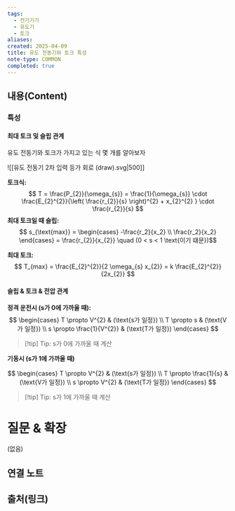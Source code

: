 ```yaml
---
tags:
  - 전기기기
  - 유도기
  - 토크
aliases: 
created: 2025-04-09
title: 유도 전동기와 토크 특성
note-type: COMMON
completed: true
---
```


## 내용(Content)

### 특성

#### 최대 토크 및 슬립 관계

유도 전동기와 토크가 가지고 있는 식 몇 개를 알아보자

![[유도 전동기 2차 입력 등가 회로 (draw).svg|500]]

**토크식:**
$$
T = \frac{P_{2}}{\omega_{s}} = \frac{1}{\omega_{s}} \cdot \frac{E_{2}^{2}}{\left( \frac{r_{2}}{s} \right)^{2} + x_{2}^{2} } \cdot \frac{r_{2}}{s}
$$
**최대 토크일 때 슬립:**
$$
s_{\text{max}} = \begin{cases} -\frac{r_2}{x_2}  \\ \frac{r_2}{x_2}  \end{cases}
 = \frac{r_{2}}{x_{2}} \quad (0 < s < 1 \text{이기 떄문})$$

**최대 토크:**
$$
T_{max} = \frac{E_{2}^{2}}{2 \omega_{s} x_{2}} = k \frac{E_{2}^{2}}{2x_{2}}
$$

#### 슬립 & 토크 & 전압 관계

**정격 운전시 (s가 0에 가까울 때):**
$$
\begin{cases}
T \propto V^{2} & (\text{s가 일정}) \\
T \propto s & (\text{V가 일정}) \\
s \propto \frac{1}{V^{2}} & (\text{T가 일정})
\end{cases}
$$
>[!tip] Tip: s가 0에 가까울 때 계산
>

**기동시 (s가 1에 가까울 때)**

$$
\begin{cases}
T \propto V^{2} & (\text{s가 일정}) \\
T \propto \frac{1}{s} & (\text{V가 일정}) \\
s \propto V^{2} & (\text{T가 일정})
\end{cases}
$$

>[!tip] Tip: s가 1에 가까울 때 계산


# 질문 & 확장

(없음)

## 연결 노트

## 출처(링크)

